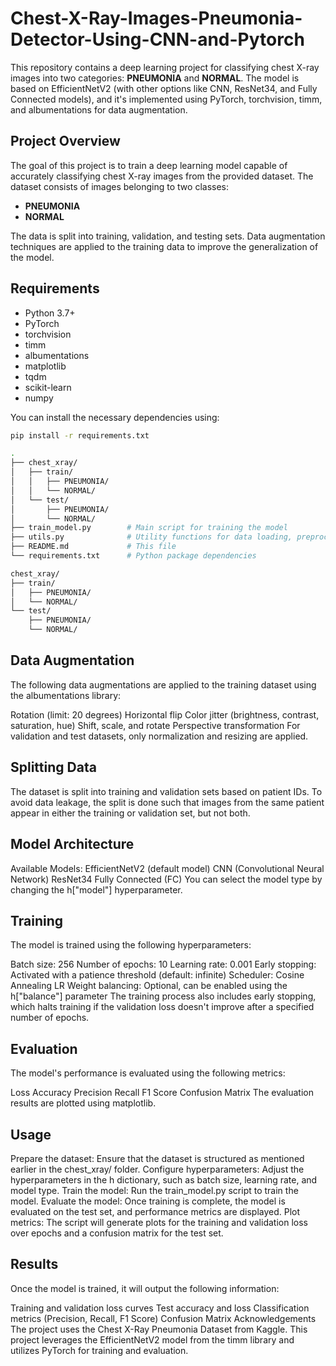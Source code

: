 # Chest-X-Ray-Images-Pneumonia-Detector-Using-CNN-and-Pytorch

This repository contains a deep learning project for classifying chest X-ray images into two categories: **PNEUMONIA** and **NORMAL**. The model is based on EfficientNetV2 (with other options like CNN, ResNet34, and Fully Connected models), and it's implemented using PyTorch, torchvision, timm, and albumentations for data augmentation.

## Project Overview

The goal of this project is to train a deep learning model capable of accurately classifying chest X-ray images from the provided dataset. The dataset consists of images belonging to two classes:

- **PNEUMONIA**
- **NORMAL**

The data is split into training, validation, and testing sets. Data augmentation techniques are applied to the training data to improve the generalization of the model.

## Requirements

- Python 3.7+
- PyTorch
- torchvision
- timm
- albumentations
- matplotlib
- tqdm
- scikit-learn
- numpy

You can install the necessary dependencies using:

```bash
pip install -r requirements.txt
```
```bash
.
├── chest_xray/
│   ├── train/
│   │   ├── PNEUMONIA/
│   │   └── NORMAL/
│   └── test/
│       ├── PNEUMONIA/
│       └── NORMAL/
├── train_model.py        # Main script for training the model
├── utils.py              # Utility functions for data loading, preprocessing, and evaluation
├── README.md             # This file
└── requirements.txt      # Python package dependencies
```
```css
chest_xray/
├── train/
│   ├── PNEUMONIA/
│   └── NORMAL/
└── test/
    ├── PNEUMONIA/
    └── NORMAL/
````
## Data Augmentation
The following data augmentations are applied to the training dataset using the albumentations library:

Rotation (limit: 20 degrees)
Horizontal flip
Color jitter (brightness, contrast, saturation, hue)
Shift, scale, and rotate
Perspective transformation
For validation and test datasets, only normalization and resizing are applied.

## Splitting Data
The dataset is split into training and validation sets based on patient IDs. To avoid data leakage, the split is done such that images from the same patient appear in either the training or validation set, but not both.

## Model Architecture
Available Models:
EfficientNetV2 (default model)
CNN (Convolutional Neural Network)
ResNet34
Fully Connected (FC)
You can select the model type by changing the h["model"] hyperparameter.

## Training
The model is trained using the following hyperparameters:

Batch size: 256
Number of epochs: 10
Learning rate: 0.001
Early stopping: Activated with a patience threshold (default: infinite)
Scheduler: Cosine Annealing LR
Weight balancing: Optional, can be enabled using the h["balance"] parameter
The training process also includes early stopping, which halts training if the validation loss doesn't improve after a specified number of epochs.

## Evaluation
The model's performance is evaluated using the following metrics:

Loss
Accuracy
Precision
Recall
F1 Score
Confusion Matrix
The evaluation results are plotted using matplotlib.

## Usage
Prepare the dataset: Ensure that the dataset is structured as mentioned earlier in the chest_xray/ folder.
Configure hyperparameters: Adjust the hyperparameters in the h dictionary, such as batch size, learning rate, and model type.
Train the model: Run the train_model.py script to train the model.
Evaluate the model: Once training is complete, the model is evaluated on the test set, and performance metrics are displayed.
Plot metrics: The script will generate plots for the training and validation loss over epochs and a confusion matrix for the test set.

## Results
Once the model is trained, it will output the following information:

Training and validation loss curves
Test accuracy and loss
Classification metrics (Precision, Recall, F1 Score)
Confusion Matrix
Acknowledgements
The project uses the Chest X-Ray Pneumonia Dataset from Kaggle.
This project leverages the EfficientNetV2 model from the timm library and utilizes PyTorch for training and evaluation.
